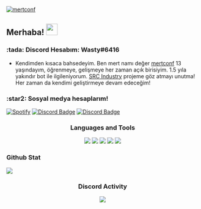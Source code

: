 [![mertconf](https://cdn.discordapp.com/attachments/831785309770350622/1001155863781851266/wasty.png)](https://github.com/mertconf)

## Merhaba! <img src="https://raw.githubusercontent.com/iampavangandhi/iampavangandhi/master/gifs/Hi.gif" width="30px">
<h3>:tada: Discord Hesabım: Wasty#6416</h3>

- Kendimden kısaca bahsedeyim. Ben mert namı değer [mertconf](https://github.com/mertconf) 13 yaşındayım, öğrenmeye, gelişmeye her zaman açık birisiyim.
1.5 yıla yakındır bot ile ilgileniyorum. [SRC Industry](https://discord.gg/industry) projeme göz atmayı unutma! Her zaman da kendimi geliştirmeye devam edeceğim!

<h3>:star2: Sosyal medya hesaplarım!</h3>

[![Spotify](https://img.shields.io/badge/Spotify-1ED760?style=for-the-badge&logo=spotify&logoColor=white)](https://open.spotify.com/user/zh25h9bwq74ohhvswy1bw2kru?si=b0a7d950c91346dc)
[![Discord Badge](https://img.shields.io/badge/YouTube-ff0000.svg?&amp;style=for-the-badge&amp;logo=youtube&amp;logoColor=white)](https://www.youtube.com/channel/UCgLMhMviJdqvIeofI7vDVzg)
[![Discord Badge](https://img.shields.io/badge/Github%20-171515.svg?&amp;style=for-the-badge&amp;logo=github&amp;logoColor=white)](https://github.com/mertconf)

<div align="center">
<h3>Languages and Tools</h3>
<a <img src="https://img.shields.io/badge/JavaScript%20-111111.svg?&style=for-the-badge&logo=JavaScript&logoColor=white"> </a>

<img src="https://img.shields.io/badge/Node.js%20-111111.svg?&style=for-the-badge&logo=Node.js&logoColor=white">
<img src="https://img.shields.io/badge/Python%20-111111.svg?&style=for-the-badge&logo=Python&logoColor=white">
<img src="https://img.shields.io/badge/Discord.Js%20-111111.svg?&style=for-the-badge&logo=Discord.Js&logoColor=white">
<img src="https://img.shields.io/badge/HTML5%20-111111.svg?&style=for-the-badge&logo=HTML5&logoColor=white">
<img src="https://img.shields.io/badge/CSS%20-111111.svg?&style=for-the-badge&logo=CSS3&logoColor=white">
</div>

<div >
<h3>Github Stat</h3>
   <a href="https://github.com/mertconf" target="_blank">
      <img src="https://github-readme-stats.vercel.app/api/?username=mertconf&show_icons=true&title_color=fff&icon_color=79ff97&text_color=9f9f9f&bg_color=151515">
   </a>
</div>

<div align="center">
<h3>Discord Activity</h3>
   <a href="https://discord.com/users/816276701843292231" target="_blank">
      <img src="https://lanyard-profile-readme.vercel.app/api/816276701843292231?bg=0d1117&animated=false&hideDiscrim=false&borderRadius=31px">
   </a>
</div>
